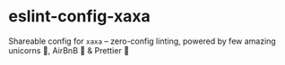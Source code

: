 # eslint-config-xaxa
Shareable config for `xaxa` – zero-config linting, powered by few amazing unicorns :unicorn:, AirBnB :revolving_hearts: &amp; Prettier :tada:

